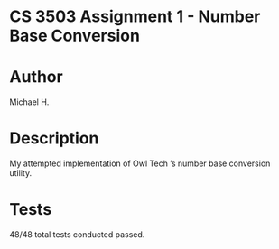 # CS 3503 Assignment 1 - Number Base Conversion

# Author
Michael H.

# Description
My attempted implementation of Owl Tech ’s number base conversion utility.

# Tests
48/48 total tests conducted passed.
